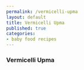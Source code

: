 ```yaml
---
permalink: /vermicelli-upma
layout: default
title: Vermicelli Upma
published: true
categories:
- baby food recipes
---
```

<div class="page group">
<h3>Vermicelli Upma</h3>
</div>
